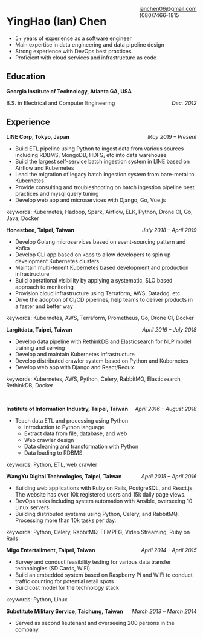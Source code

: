 <span style="float: right">ianchen06@gmail.com<br>(080)7466-1815</span>
# YingHao (Ian) Chen 
- 5+ years of experience as a software engineer
- Main expertise in data engineering and data pipeline design
- Strong experience with DevOps best practices
- Proficient with cloud services and infrastructure as code

## Education
**Georgia Institute of Technology, Atlanta GA, USA**

B.S. in Electrical and Computer Engineering
<span style="float: right">*Dec. 2012*</span>

## Experience
**LINE Corp, Tokyo, Japan**
<span style="float: right">*May 2019 &ndash; Present*</span>

- Build ETL pipeline using Python to ingest data from various sources including RDBMS, MongoDB, HDFS, etc into data warehouse
- Build the largest self-service batch ingestion system in LINE based on Airflow and Kubernetes
- Lead the migration of legacy batch ingestion system from bare-metal to Kubernetes
- Provide consulting and troubleshooting on batch ingestion pipeline best practices and mysql query tuning
- Develop web app and microservices with Django, Go, Vue.js

keywords: Kubernetes, Hadoop, Spark, Airflow, ELK, Python, Drone CI, Go, Java, Docker

**Honestbee, Taipei, Taiwan**
<span style="float: right">*July 2018 &ndash; April 2019*</span>

- Develop Golang microservices based on event-sourcing pattern and Kafka
- Develop CLI app based on kops to allow developers to spin up development Kubernetes clusters.
- Maintain multi-tenent Kubernetes based development and production infrastructure
- Build operational visibility by applying a systematic, SLO based approach to monitoring
- Provision cloud infrastructure using Terraform, AWS, Datadog, etc.
- Drive the adoption of CI/CD pipelines, help teams to deliver products in a faster and better way

keywords: Kubernetes, AWS, Terraform, Prometheus, Go, Drone CI, Docker

**Largitdata, Taipei, Taiwan**
<span style="float: right">*April 2016 &ndash; July 2018*</span>

- Develop data pipeline with RethinkDB and Elasticsearch for NLP model training and serving
- Develop and maintain Kubernetes infrastructure
- Develop distributed crawler system based on Python and Kubernetes
- Develop web app with Django and React/Redux

keywords: Kubernetes, AWS, Python, Celery, RabbitMQ, Elasticsearch, RethinkDB, Docker

<br/>

**Institute of Information Industry, Taipei, Taiwan**
<span style="float: right">*April 2016 &ndash; August 2018*</span>

- Teach data ETL and processing using Python
  - Introduction to Python language
  - Extract data from file, database, and web
  - Web crawler design
  - Data cleaning and transformation with Python
  - Data loading to RDBMS

keywords: Python, ETL, web crawler

**WangYu Digital Technologies, Taipei, Taiwan**
<span style="float: right">*April 2015 &ndash; April 2016*</span>

- Building web applications with Ruby on Rails, PostgreSQL, and React.js. The website has over 10k registered users and 15k daily page views.
- DevOps tasks including system automation with Ansible, overseeing 10 Linux servers.
- Building distributed systems using Python, Celery, and RabbitMQ. Processing more than 10k tasks per day.

keywords: Python, Celery, RabbitMQ, FFMPEG, Video Streaming, Ruby on Rails

**Migo Entertailment, Taipei, Taiwan**
<span style="float: right">*April 2014 &ndash; April 2015*</span>

- Survey and conduct feasibility testing for various data transfer technologies (SD Cards, WiFi)
- Build an embedded system based on Raspberry Pi and WiFi to conduct traffic counting for potential retail spots
- Build cost model for the technology stack

keywords: Python, Linux

**Substitute Military Service, Taichung, Taiwan**
<span style="float: right">*March 2013 &ndash; March 2014*</span>

- Served as second lieutenant and overseeing 200 persons in the company.